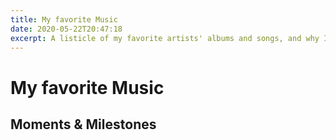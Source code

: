 ```yaml
---
title: My favorite Music
date: 2020-05-22T20:47:18
excerpt: A listicle of my favorite artists' albums and songs, and why I like listening to them so much.
---
```


# My favorite Music

## Moments & Milestones
